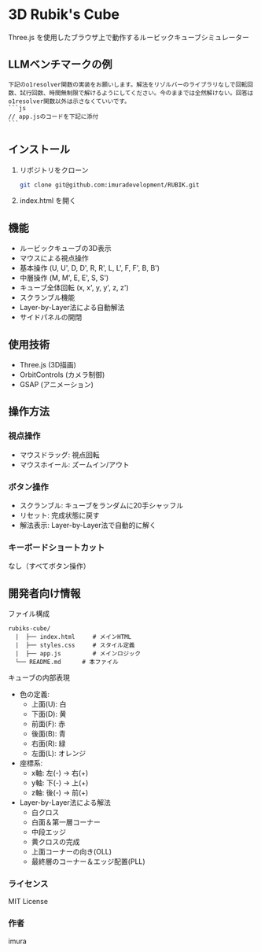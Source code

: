 # 3D Rubik's Cube

Three.js を使用したブラウザ上で動作するルービックキューブシミュレーター

## LLMベンチマークの例
````
下記のo1resolver関数の実装をお願いします。解法をリゾルバーのライブラリなしで回転回数、試行回数、時間無制限で解けるようにしてください。今のままでは全然解けない。回答はo1resolver関数以外は示さなくていいです。
```js
// app.jsのコードを下記に添付
```
````

## インストール

1. リポジトリをクローン
    ```bash
    git clone git@github.com:imuradevelopment/RUBIK.git
    ```
2. index.html を開く

## 機能

- ルービックキューブの3D表示
- マウスによる視点操作
- 基本操作 (U, U', D, D', R, R', L, L', F, F', B, B')
- 中層操作 (M, M', E, E', S, S')
- キューブ全体回転 (x, x', y, y', z, z')
- スクランブル機能
- Layer-by-Layer法による自動解法
- サイドパネルの開閉

## 使用技術

- Three.js (3D描画)
- OrbitControls (カメラ制御)
- GSAP (アニメーション)

## 操作方法

### 視点操作
- マウスドラッグ: 視点回転
- マウスホイール: ズームイン/アウト

### ボタン操作
- スクランブル: キューブをランダムに20手シャッフル
- リセット: 完成状態に戻す
- 解法表示: Layer-by-Layer法で自動的に解く

### キーボードショートカット
なし（すべてボタン操作）

## 開発者向け情報
ファイル構成

```
rubiks-cube/
  |  ├── index.html     # メインHTML
  |  ├── styles.css     # スタイル定義
  |  ├── app.js         # メインロジック
  └── README.md      # 本ファイル
```

キューブの内部表現

- 色の定義:
  - 上面(U): 白
  - 下面(D): 黄
  - 前面(F): 赤
  - 後面(B): 青
  - 右面(R): 緑
  - 左面(L): オレンジ
- 座標系:
  - x軸: 左(-) → 右(+)
  - y軸: 下(-) → 上(+)
  - z軸: 後(-) → 前(+)
- Layer-by-Layer法による解法
  - 白クロス
  - 白面＆第一層コーナー
  - 中段エッジ
  - 黄クロスの完成
  - 上面コーナーの向き(OLL)
  - 最終層のコーナー＆エッジ配置(PLL)

### ライセンス
MIT License

### 作者
imura